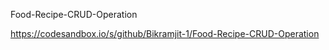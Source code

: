 Food-Recipe-CRUD-Operation





https://codesandbox.io/s/github/Bikramjit-1/Food-Recipe-CRUD-Operation

